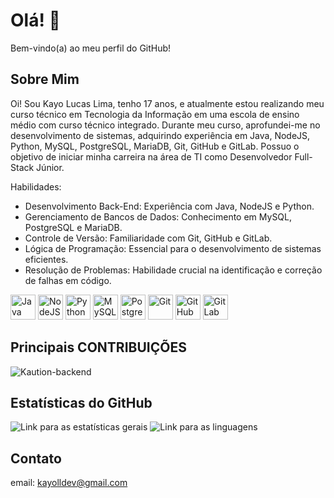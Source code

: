 # Olá! 👋

Bem-vindo(a) ao meu perfil do GitHub!

## Sobre Mim

Oi! Sou Kayo Lucas Lima, tenho 17 anos, e atualmente estou realizando meu curso técnico em Tecnologia da Informação em uma escola de ensino médio com curso técnico integrado. Durante meu curso, aprofundei-me no desenvolvimento de sistemas, adquirindo experiência em Java, NodeJS, Python, MySQL, PostgreSQL, MariaDB, Git, GitHub e GitLab. Possuo o objetivo de iniciar minha carreira na área de TI como Desenvolvedor Full-Stack Júnior.

Habilidades:

- Desenvolvimento Back-End: Experiência com Java, NodeJS e Python.
- Gerenciamento de Bancos de Dados: Conhecimento em MySQL, PostgreSQL e MariaDB.
- Controle de Versão: Familiaridade com Git, GitHub e GitLab.
- Lógica de Programação: Essencial para o desenvolvimento de sistemas eficientes.
- Resolução de Problemas: Habilidade crucial na identificação e correção de falhas em código.

  
<img src="https://skillicons.dev/icons?i=java" width="40" alt="Java"> <img src="https://skillicons.dev/icons?i=nodejs" width="40" alt="NodeJS"> <img src="https://skillicons.dev/icons?i=python" width="40" alt="Python"> <img src="https://skillicons.dev/icons?i=mysql" width="40" alt="MySQL"> <img src="https://skillicons.dev/icons?i=postgresql" width="40" alt="PostgreSQL"> <img src="https://skillicons.dev/icons?i=git" width="40" alt="Git"> <img src="https://skillicons.dev/icons?i=github" width="40" alt="GitHub"> <img src="https://skillicons.dev/icons?i=gitlab" width="40" alt="GitLab">

## Principais CONTRIBUIÇÕES
![Kaution-backend](https://github.com/Coacervados/kaution-backend)

## Estatísticas do GitHub
![Link para as estatísticas gerais](https://github-readme-stats.vercel.app/api?username=KLL7&theme=transparent&bg_color=282a36&border_color=6272a4&show_icons=true&icon_color=6272a4&title_color=f8f8f2&text_color=f8f8f2)
![Link para as linguagens](https://github-readme-stats-git-masterrstaa-rickstaa.vercel.app/api/top-langs/?username=KLL7&layout=compact&bg_color=161a2b&border_color=4a566a&title_color=f8f8f2&text_color=cdd6f4)

## Contato

email: kayolldev@gmail.com
